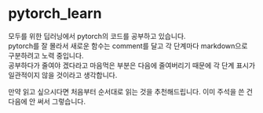 # pytorch_learn
모두를 위한 딥러닝에서 pytorch의 코드를 공부하고 있습니다.  
pytorch를 잘 몰라서 새로운 함수는 comment를 달고 각 단계마다 markdown으로 구분하려고 노력 중입니다.    
공부하다가 줄여야 겠다라고 마음먹은 부분은 다음에 줄여버리기 때문에 각 단계 표시가 일관적이지 않을 것이라고 생각합니다.
      
만약 읽고 싶으시다면 처음부터 순서대로 읽는 것을 추천해드립니다. 이미 주석을 쓴 건 다음에 안 써서 그렇습니다.
